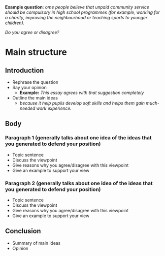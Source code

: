 **Example question**:
*ome people believe that unpaid community service should be compulsory in high school programmes (for example, working for a charity, improving the neighbourhood or teaching sports to younger children).*

*Do you agree or disagree?*

# Main structure

## Introduction

- Rephrase the question
- Say your opinion 
	- **Example:** *This essay agrees with that suggestion completely*
- Outline the main ideas
	- *because it help pupils develop soft skills and helps them gain much-needed work experience.*

## Body
### Paragraph 1 (generally talks about one idea of the ideas that you generated to defend your position)

- Topic sentence
- Discuss the viewpoint
- Give reasons why you agree/disagree with this viewpoint
- Give an example to support your view
### Paragraph 2 (generally talks about one idea of the ideas that you generated to defend your position)

- Topic sentence
- Discuss the viewpoint
- Give reasons why you agree/disagree with this viewpoint
- Give an example to support your view

## Conclusion

- Summary of main ideas
- Opinion